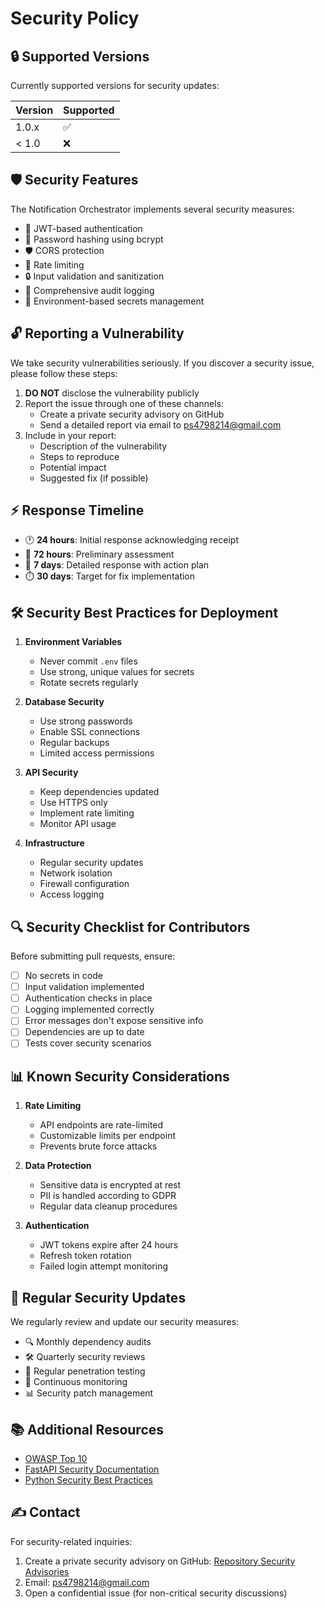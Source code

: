 # Security Policy

## 🔒 Supported Versions

Currently supported versions for security updates:

| Version | Supported          |
|---------|-------------------|
| 1.0.x   | :white_check_mark: |
| < 1.0   | :x:               |

## 🛡️ Security Features

The Notification Orchestrator implements several security measures:

- 🔐 JWT-based authentication
- 🔑 Password hashing using bcrypt
- 🛡️ CORS protection
- 🚫 Rate limiting
- 🔒 Input validation and sanitization
- 📝 Comprehensive audit logging
- 🔐 Environment-based secrets management

## 🔓 Reporting a Vulnerability

We take security vulnerabilities seriously. If you discover a security issue, please follow these steps:

1. **DO NOT** disclose the vulnerability publicly
2. Report the issue through one of these channels:
   - Create a private security advisory on GitHub
   - Send a detailed report via email to ps4798214@gmail.com
3. Include in your report:
   - Description of the vulnerability
   - Steps to reproduce
   - Potential impact
   - Suggested fix (if possible)

## ⚡️ Response Timeline

- 🕐 **24 hours**: Initial response acknowledging receipt
- 📅 **72 hours**: Preliminary assessment
- 🎯 **7 days**: Detailed response with action plan
- ⏱️ **30 days**: Target for fix implementation

## 🛠️ Security Best Practices for Deployment

1. **Environment Variables**
   - Never commit `.env` files
   - Use strong, unique values for secrets
   - Rotate secrets regularly

2. **Database Security**
   - Use strong passwords
   - Enable SSL connections
   - Regular backups
   - Limited access permissions

3. **API Security**
   - Keep dependencies updated
   - Use HTTPS only
   - Implement rate limiting
   - Monitor API usage

4. **Infrastructure**
   - Regular security updates
   - Network isolation
   - Firewall configuration
   - Access logging

## 🔍 Security Checklist for Contributors

Before submitting pull requests, ensure:

- [ ] No secrets in code
- [ ] Input validation implemented
- [ ] Authentication checks in place
- [ ] Logging implemented correctly
- [ ] Error messages don't expose sensitive info
- [ ] Dependencies are up to date
- [ ] Tests cover security scenarios

## 📊 Known Security Considerations

1. **Rate Limiting**
   - API endpoints are rate-limited
   - Customizable limits per endpoint
   - Prevents brute force attacks

2. **Data Protection**
   - Sensitive data is encrypted at rest
   - PII is handled according to GDPR
   - Regular data cleanup procedures

3. **Authentication**
   - JWT tokens expire after 24 hours
   - Refresh token rotation
   - Failed login attempt monitoring

## 🔄 Regular Security Updates

We regularly review and update our security measures:

- 🔍 Monthly dependency audits
- 🛠️ Quarterly security reviews
- 📝 Regular penetration testing
- 🔄 Continuous monitoring
- 📊 Security patch management

## 📚 Additional Resources

- [OWASP Top 10](https://owasp.org/www-project-top-ten/)
- [FastAPI Security Documentation](https://fastapi.tiangolo.com/tutorial/security/)
- [Python Security Best Practices](https://python.org/dev/security/)

## ✍️ Contact

For security-related inquiries:
1. Create a private security advisory on GitHub: [Repository Security Advisories](https://github.com/phostilite/notification-orchestrator/security/advisories)
2. Email: ps4798214@gmail.com
3. Open a confidential issue (for non-critical security discussions)

